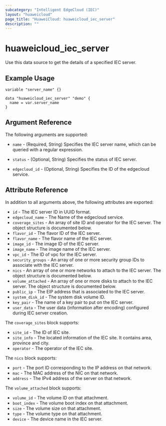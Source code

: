 ```yaml
---
subcategory: "Intelligent EdgeCloud (IEC)"
layout: "huaweicloud"
page_title: "HuaweiCloud: huaweicloud_iec_server"
description: ""
---
```


# huaweicloud_iec_server

Use this data source to get the details of a specified IEC server.

## Example Usage

```hcl
variable "server_name" {}

data "huaweicloud_iec_server" "demo" {
  name = var.server_name
}
```

## Argument Reference

The following arguments are supported:

* `name` - (Required, String) Specifies the IEC server name, which can be queried with a regular expression.

* `status` - (Optional, String) Specifies the status of IEC server.

* `edgecloud_id` - (Optional, String) Specifies the ID of the edgecloud service.

## Attribute Reference

In addition to all arguments above, the following attributes are exported:

* `id` - The IEC server ID in UUID format.
* `edgecloud_name` - The Name of the edgecloud service.
* `coverage_sites` - An array of site ID and operator for the IEC server. The object structure is documented below.
* `flavor_id` - The flavor ID of the IEC server.
* `flavor_name` - The flavor name of the IEC server.
* `image_id` - The image ID of the IEC server.
* `image_name` - The image name of the IEC server.
* `vpc_id` - The ID of vpc for the IEC server.
* `security_groups` - An array of one or more security group IDs to associate with the IEC server.
* `nics` - An array of one or more networks to attach to the IEC server. The object structure is documented below.
* `volume_attached` - An array of one or more disks to attach to the IEC server. The object structure is documented
  below.
* `public_ip` - The EIP address that is associated to the IEC server.
* `system_disk_id` - The system disk volume ID.
* `key_pair` - The name of a key pair to put on the IEC server.
* `user_data` - The user data (information after encoding) configured during IEC server creation.

The `coverage_sites` block supports:

* `site_id` - The ID of IEC site.
* `site_info` - The located information of the IEC site. It contains area, province and city.
* `operator` - The operator of the IEC site.

The `nics` block supports:

* `port` - The port ID corresponding to the IP address on that network.
* `mac` - The MAC address of the NIC on that network.
* `address` - The IPv4 address of the server on that network.

The `volume_attached` block supports:

* `volume_id` - The volume ID on that attachment.
* `boot_index` - The volume boot index on that attachment.
* `size` - The volume size on that attachment.
* `type` - The volume type on that attachment.
* `device` - The device name in the IEC server.
